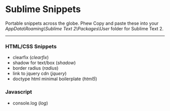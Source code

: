 # Sublime Snippets
Portable snippets across the globe. Phew
Copy and paste these into your _AppData\Roaming\Sublime Text 2\Packages\User_ folder for Sublime Text 2.

--------------------------------------------

### HTML/CSS Snippets
- clearfix (_clearfix_)
- shadow for text/box (_shadow_)
- border radius (_radius_)
- link to jquery cdn (_jquery_)
- doctype html minimal boilerplate (_html5_)

### Javascript
- console.log (_log_)
